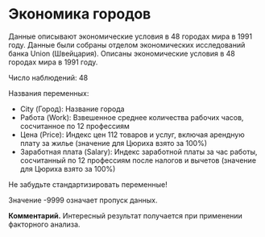 Экономика городов
=================

Данные описывают экономические условия в 48 городах мира в 1991 году. Данные были собраны отделом экономических исследований банка Union (Швейцария). Описаны экономические условия в 48 городах мира в 1991 году. 

Число наблюдений: 48

Названия переменных: 

* City (Город): Название города
* Работа (Work): Взвешенное среднее количества рабочих часов, сосчитанное по 12 профессиям 
* Цена (Price): Индекс цен 112 товаров и услуг, включая арендную плату за жилье	(значение для Цюриха взято за 100%) 
* Заработная плата (Salary): Индекс заработной платы за час работы, сосчитанный по 12 профессиям после налогов и вычетов  (значение для Цюриха взято за 100%)

Не забудьте стандартизировать переменные!

Значение -9999 означает пропуск данных.

**Комментарий.** Интересный результат получается при применении факторного анализа.


